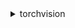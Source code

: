<details><summary>torchvision</summary>

- torchvision.transform  
  - transform.Compose([]) //将列表内的操作串联起来，类似于torch.nn.Sequential  
  - transform.Resize()//伸缩图片尺寸  
  - transform.CenterCrop()//从中心裁剪  
  - transform.ToTensor()//归一化至[0,1],并将图片PIL或其他图片格式转为Tensor数据结构  
  - transform.Normalize(means=[.5,.5,.5],std=[.5,.5,.5])//标准化至[-1,1]  
- torchvision.datasets  
  包含常用的公开数据集   
  torchvision.datasets.CIFAR10，torchvision.datasets.COCO,torchvision.datasets.MNIST  
  torchvision.datasets.LSUN,torchvision.datasets.ImageNet  
  另外一个可用于自定义数据加载的工具  
  - torchvision.datasets.ImageFolder  
    假设所有的文件按文件夹保存，每个文件夹下存储同一个类别的图片，文件夹名为类名  
    ImageFolder(root,transform=None,target_transform=None,loader=default_loader)
    - root：文件路径  
    - transform：对PIL图片的转换,是在loader加载进图片之后  
    - target_transform：对label的转换  
    - loader：读取图片方式，默认为读取为RGB模式的PIL图片  
    ```python
    dataset=ImageFolder('./dog_cat')
    dataset.class_to_idx()
    //输出:{'cat': 0, 'dog': 1}
    dataset.imgs
    //输出:
    [('data/dogcat_2/cat/cat.12484.jpg', 0),
     ('data/dogcat_2/cat/cat.12485.jpg', 0),
     ('data/dogcat_2/cat/cat.12486.jpg', 0),
     ('data/dogcat_2/cat/cat.12487.jpg', 0),
     ('data/dogcat_2/dog/dog.12496.jpg', 1),
     ('data/dogcat_2/dog/dog.12497.jpg', 1),
     ('data/dogcat_2/dog/dog.12498.jpg', 1),
     ('data/dogcat_2/dog/dog.12499.jpg', 1)]
     dataset[0][0]//第一位表示第几张图，第二位0表示图片数据
     dataset[0][1]//第二位1表示label
    ```
</details>
